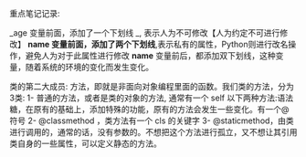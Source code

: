 重点笔记记录:

_age  变量前面，添加了一个下划线 _, 表示人为不可修改【人为约定不可进行修改】
__name 变量前面，添加了两个下划线__,表示私有的属性，Python则进行改名操作，避免人为对于此属性进行修改
__name__ 变量前后，都添加双下划线，这种变量，随着系统的环境的变化而发生变化。

类的第二大成员: 方法，即就是非面向对象编程里面的函数。我们类的方法，分为3类:
1- 普通的方法，或者是类的对象的方法, 通常有一个 self
以下两种方法:语法糖，在原有的基础上，添加特殊的功能，原有的方法会发生一些变化。有一个@ 符号
2-  @classmethod ，类方法有一个 cls 的关键字
3-  @staticmethod，由类进行调用的，通常的话，没有参数的。不想把这个方法进行孤立，又不想让其引用类自身的一些属性，可以定义静态的方法。




